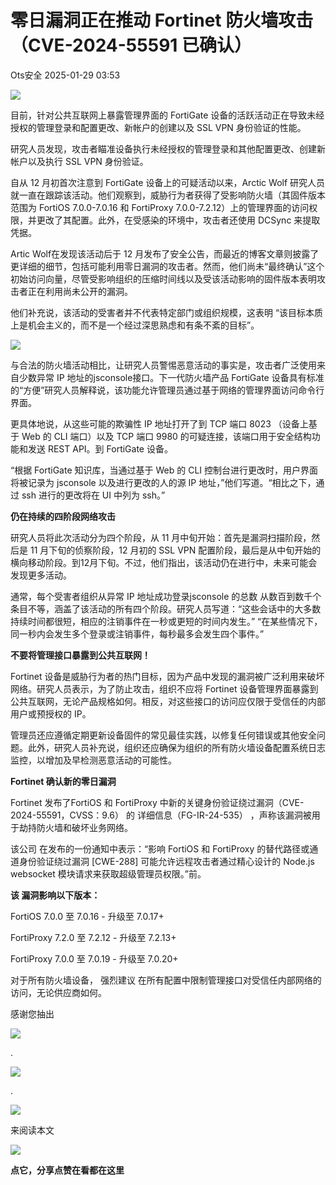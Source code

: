 #  零日漏洞正在推动 Fortinet 防火墙攻击（CVE-2024-55591 已确认）   
 Ots安全   2025-01-29 03:53  
  
![](https://mmbiz.qpic.cn/mmbiz_gif/bL2iaicTYdZn7gtxSFZlfuCW6AdQib8Q1onbR0U2h9icP1eRO6wH0AcyJmqZ7USD0uOYncCYIH7ZEE8IicAOPxyb9IA/640?wx_fmt=gif "")  
  
目前，针对公共互联网上暴露管理界面的 FortiGate 设备的活跃活动正在导致未经授权的管理登录和配置更改、新帐户的创建以及 SSL VPN 身份验证的性能。  
  
研究人员发现，攻击者瞄准设备执行未经授权的管理登录和其他配置更改、创建新帐户以及执行 SSL VPN 身份验证。  
  
自从 12 月初首次注意到 FortiGate 设备上的可疑活动以来，Arctic Wolf 研究人员 就一直在跟踪该活动。他们观察到，威胁行为者获得了受影响防火墙（其固件版本范围为 FortiOS 7.0.0-7.0.16 和 FortiProxy 7.0.0-7.2.12）上的管理界面的访问权限，并更改了其配置。此外，在受感染的环境中，攻击者还使用 DCSync 来提取凭据。  
  
Artic Wolf在发现该活动后于 12 月发布了安全公告，而最近的博客文章则披露了更详细的细节，包括可能利用零日漏洞的攻击者。然而，他们尚未“最终确认”这个初始访问向量，尽管受影响组织的压缩时间线以及受该活动影响的固件版本表明攻击者正在利用尚未公开的漏洞。  
  
他们补充说，该活动的受害者并不代表特定部门或组织规模，这表明 “该目标本质上是机会主义的，而不是一个经过深思熟虑和有条不紊的目标”。  
  
![](https://mmbiz.qpic.cn/sz_mmbiz_png/rWGOWg48taeCoH5fS8XtlfjR0hREQib6NT1POs0on7A9MITic6dnz8CWl3xXTeV3nVNibzaHuEFZooSe8g2ZeiahMQ/640?wx_fmt=png&from=appmsg "")  
  
与合法的防火墙活动相比，让研究人员警惕恶意活动的事实是，攻击者广泛使用来自少数异常 IP 地址的jsconsole接口。下一代防火墙产品 FortiGate 设备具有标准的“方便”研究人员解释说，该功能允许管理员通过基于网络的管理界面访问命令行界面。  
  
更具体地说，从这些可能的欺骗性 IP 地址打开了到 TCP 端口 8023 （设备上基于 Web 的 CLI 端口）以及 TCP 端口 9980 的可疑连接，该端口用于安全结构功能和发送 REST API。到 FortiGate 设备。  
  
“根据 FortiGate 知识库，当通过基于 Web 的 CLI 控制台进行更改时，用户界面将被记录为 jsconsole 以及进行更改的人的源 IP 地址，”他们写道。“相比之下，通过 ssh 进行的更改将在 UI 中列为 ssh。”  
  
**仍在持续的四阶段网络攻击**  
  
研究人员将此次活动分为四个阶段，从 11 月中旬开始：首先是漏洞扫描阶段，然后是 11 月下旬的侦察阶段，12 月初的 SSL VPN 配置阶段，最后是从中旬开始的横向移动阶段。到12月下旬。不过，他们指出，该活动仍在进行中，未来可能会发现更多活动。  
  
通常，每个受害者组织从异常 IP 地址成功登录jsconsole 的总数 从数百到数千个条目不等，涵盖了该活动的所有四个阶段。研究人员写道：“这些会话中的大多数持续时间都很短，相应的注销事件在一秒或更短的时间内发生。” “在某些情况下，同一秒内会发生多个登录或注销事件，每秒最多会发生四个事件。”  
  
**不要将管理接口暴露到公共互联网！**  
  
Fortinet 设备是威胁行为者的热门目标，因为产品中发现的漏洞被广泛利用来破坏网络。研究人员表示，为了防止攻击，组织不应将 Fortinet 设备管理界面暴露到公共互联网，无论产品规格如何。相反，对这些接口的访问应仅限于受信任的内部用户或预授权的 IP。  
  
管理员还应遵循定期更新设备固件的常见最佳实践，以修复任何错误或其他安全问题。此外，研究人员补充说，组织还应确保为组织的所有防火墙设备配置系统日志监控，以增加及早检测恶意活动的可能性。  
  
**Fortinet 确认新的零日漏洞**  
  
Fortinet 发布了FortiOS 和 FortiProxy 中新的关键身份验证绕过漏洞（CVE-2024-55591，CVSS：9.6） 的 详细信息（FG-IR-24-535） ，声称该漏洞被用于劫持防火墙和破坏业务网络。  
  
该公司 在发布的一份通知中表示：“影响 FortiOS 和 FortiProxy 的替代路径或通道身份验证绕过漏洞 [CWE-288] 可能允许远程攻击者通过精心设计的 Node.js websocket 模块请求来获取超级管理员权限。”前。  
  
**该 漏洞影响以下版本：**  
  
FortiOS 7.0.0 至 7.0.16 - 升级至 7.0.17+  
  
FortiProxy 7.2.0 至 7.2.12 - 升级至 7.2.13+  
  
FortiProxy 7.0.0 至 7.0.19 - 升级至 7.0.20+  
  
对于所有防火墙设备， 强烈建议 在所有配置中限制管理接口对受信任内部网络的访问，无论供应商如何。  
  
  
  
感谢您抽出  
  
![](https://mmbiz.qpic.cn/mmbiz_gif/Ljib4So7yuWgdSBqOibtgiaYWjL4pkRXwycNnFvFYVgXoExRy0gqCkqvrAghf8KPXnwQaYq77HMsjcVka7kPcBDQw/640?wx_fmt=gif "")  
  
.  
  
![](https://mmbiz.qpic.cn/mmbiz_gif/Ljib4So7yuWgdSBqOibtgiaYWjL4pkRXwycd5KMTutPwNWA97H5MPISWXLTXp0ibK5LXCBAXX388gY0ibXhWOxoEKBA/640?wx_fmt=gif "")  
  
.  
  
![](https://mmbiz.qpic.cn/mmbiz_gif/Ljib4So7yuWgdSBqOibtgiaYWjL4pkRXwycU99fZEhvngeeAhFOvhTibttSplYbBpeeLZGgZt41El4icmrBibojkvLNw/640?wx_fmt=gif "")  
  
来阅读本文  
  
![](https://mmbiz.qpic.cn/mmbiz_gif/Ljib4So7yuWge7Mibiad1tV0iaF8zSD5gzicbxDmfZCEL7vuOevN97CwUoUM5MLeKWibWlibSMwbpJ28lVg1yj1rQflyQ/640?wx_fmt=gif "")  
  
**点它，分享点赞在看都在这里**  
  
  
  
